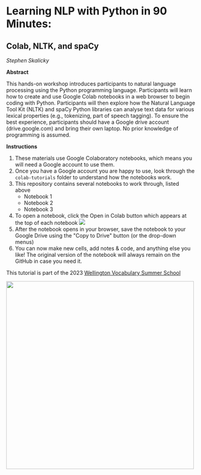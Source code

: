 # Learning NLP with Python in 90 Minutes: 
## Colab, NLTK, and spaCy

*Stephen Skalicky*


**Abstract**

This hands-on workshop introduces participants to natural language processing using the Python programming language. Participants will learn how to create and use Google Colab notebooks in a web browser to begin coding with Python. Participants will then explore how the Natural Language Tool Kit (NLTK) and spaCy Python libraries can analyse text data for various lexical properties (e.g., tokenizing, part of speech tagging). To ensure the best
experience, participants should have a Google drive account (drive.google.com) and bring their own laptop. No prior knowledge of programming is assumed.

**Instructions**

1. These materials use Google Colaboratory notebooks, which means you will need a Google account to use them. 
2. Once you have a Google account you are happy to use, look through the `colab-tutorials` folder to understand how the notebooks work. 
3. This repository contains several notebooks to work through, listed above
    - Notebook 1
    - Notebook 2
    - Notebook 3
4. To open a notebook, click the Open in Colab button which appears at the top of each notebook <img src = "https://colab.research.google.com/assets/colab-badge.svg">
5. After the notebook opens in your browser, save the notebook to your Google Drive using the "Copy to Drive" button (or the drop-down menus)
6. You can now make new cells, add notes & code, and anything else you like! The original version of the notebook will always remain on the GitHub in case you need it. 


This tutorial is part of the 2023 [Wellington Vocabulary Summer School](https://vocabatvic.weebly.com/summer-school.html)

<img src = 'https://i.imgur.com/l3djb9T.png>' width = '500'>